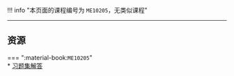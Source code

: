 !!! info "本页面的课程编号为 `ME10205`，无类似课程"

---

## 资源  
=== ":material-book:`ME10205`"  
    * [习题集解答](https://api.ecylt.top/v1/lanzou_link?url=https://cqu-openlib.lanzout.com/iaxSq23c0r6b&type=down)  
